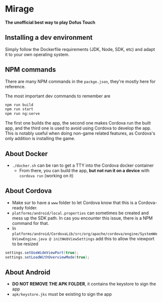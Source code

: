 # Mirage 

**The unofficial best way to play Dofus Touch**

## Installing a dev environment

Simply follow the Dockerfile requirements (JDK, Node, SDK, etc) and adapt it to your own operating system. 

## NPM commands

There are many NPM commands in the `packge.json`, they're mostly here for reference.

The most important dev commands to remember are 

```bash
npm run build
npm run start
npm run ng:serve
```

The first one builds the app, the second one makes Cordova run the built app, and the third one is used to avoid using Cordova to develop the app. 
This is notably useful when doing non-game related features, as Cordova's only addition is installing the game. 

## About Docker

- `./docker.sh` can be ran to get a TTY into the Cordova docker container
  - From there, you can build the app, **but not run it on a device** with `cordova run` (working on it)

## About Cordova

- Make sur to have a `www` folder to let Cordova know that this is a Cordova-ready folder. 
- `platforms/android/local.properties` can sometimes be created and mess up the SDK path. In cas you encounter this issue, there is a NPM command for that. 
- In `platforms/android/CordovaLib/src/org/apache/cordova/engine/SystemWebViewEngine.java @ initWebViewSettings` add this to allow the viewport to be resized

```java
settings.setUseWideViewPort(true);
settings.setLoadWithOverviewMode(true);
```

## About Android

- **DO NOT REMOVE THE APK FOLDER**, it contains the keystore to sign the app
- `apk/keystore.jks` must be existing to sign the app